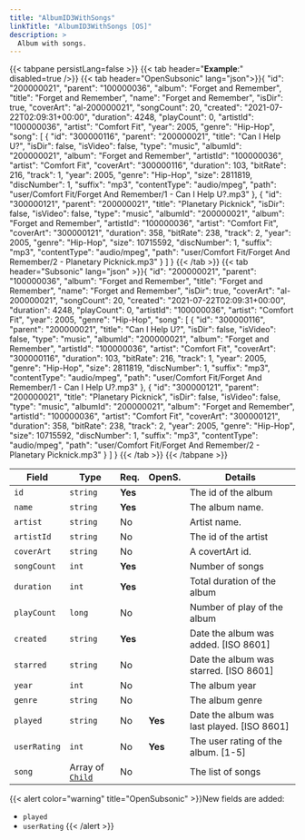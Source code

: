 ```yaml
---
title: "AlbumID3WithSongs"
linkTitle: "AlbumID3WithSongs [OS]"
description: >
  Album with songs.
---
```


{{< tabpane persistLang=false >}}
{{< tab header="**Example**:" disabled=true />}}
{{< tab header="OpenSubsonic" lang="json">}}{
"id": "200000021",
"parent": "100000036",
"album": "Forget and Remember",
"title": "Forget and Remember",
"name": "Forget and Remember",
"isDir": true,
"coverArt": "al-200000021",
"songCount": 20,
"created": "2021-07-22T02:09:31+00:00",
"duration": 4248,
"playCount": 0,
"artistId": "100000036",
"artist": "Comfort Fit",
"year": 2005,
"genre": "Hip-Hop",
"song": [
    {
        "id": "300000116",
        "parent": "200000021",
        "title": "Can I Help U?",
        "isDir": false,
        "isVideo": false,
        "type": "music",
        "albumId": "200000021",
        "album": "Forget and Remember",
        "artistId": "100000036",
        "artist": "Comfort Fit",
        "coverArt": "300000116",
        "duration": 103,
        "bitRate": 216,
        "track": 1,
        "year": 2005,
        "genre": "Hip-Hop",
        "size": 2811819,
        "discNumber": 1,
        "suffix": "mp3",
        "contentType": "audio/mpeg",
        "path": "user/Comfort Fit/Forget And Remember/1 - Can I Help U?.mp3"
    },
    {
        "id": "300000121",
        "parent": "200000021",
        "title": "Planetary Picknick",
        "isDir": false,
        "isVideo": false,
        "type": "music",
        "albumId": "200000021",
        "album": "Forget and Remember",
        "artistId": "100000036",
        "artist": "Comfort Fit",
        "coverArt": "300000121",
        "duration": 358,
        "bitRate": 238,
        "track": 2,
        "year": 2005,
        "genre": "Hip-Hop",
        "size": 10715592,
        "discNumber": 1,
        "suffix": "mp3",
        "contentType": "audio/mpeg",
        "path": "user/Comfort Fit/Forget And Remember/2 - Planetary Picknick.mp3"
    }
  ]
}
{{< /tab >}}
{{< tab header="Subsonic" lang="json" >}}{
"id": "200000021",
"parent": "100000036",
"album": "Forget and Remember",
"title": "Forget and Remember",
"name": "Forget and Remember",
"isDir": true,
"coverArt": "al-200000021",
"songCount": 20,
"created": "2021-07-22T02:09:31+00:00",
"duration": 4248,
"playCount": 0,
"artistId": "100000036",
"artist": "Comfort Fit",
"year": 2005,
"genre": "Hip-Hop",
"song": [
    {
        "id": "300000116",
        "parent": "200000021",
        "title": "Can I Help U?",
        "isDir": false,
        "isVideo": false,
        "type": "music",
        "albumId": "200000021",
        "album": "Forget and Remember",
        "artistId": "100000036",
        "artist": "Comfort Fit",
        "coverArt": "300000116",
        "duration": 103,
        "bitRate": 216,
        "track": 1,
        "year": 2005,
        "genre": "Hip-Hop",
        "size": 2811819,
        "discNumber": 1,
        "suffix": "mp3",
        "contentType": "audio/mpeg",
        "path": "user/Comfort Fit/Forget And Remember/1 - Can I Help U?.mp3"
    },
    {
        "id": "300000121",
        "parent": "200000021",
        "title": "Planetary Picknick",
        "isDir": false,
        "isVideo": false,
        "type": "music",
        "albumId": "200000021",
        "album": "Forget and Remember",
        "artistId": "100000036",
        "artist": "Comfort Fit",
        "coverArt": "300000121",
        "duration": 358,
        "bitRate": 238,
        "track": 2,
        "year": 2005,
        "genre": "Hip-Hop",
        "size": 10715592,
        "discNumber": 1,
        "suffix": "mp3",
        "contentType": "audio/mpeg",
        "path": "user/Comfort Fit/Forget And Remember/2 - Planetary Picknick.mp3"
    }
  ]
}
{{< /tab >}}
{{< /tabpane >}}

| Field |  Type | Req. | OpenS. | Details |
| --- | --- | --- | --- | --- |
| `id` | `string` | **Yes** |     | The id of the album |
| `name` | `string` | **Yes** |     | The album name. |
| `artist` | `string` | No |     | Artist name.  |
| `artistId` | `string` | No |    | The id of the artist |
| `coverArt` | `string` | No |     | A covertArt id.  |
| `songCount` | `int` | **Yes** |     | Number of songs |
| `duration` | `int` | **Yes** |     | Total duration of the album |
| `playCount` | `long` | No |     | Number of play of the album |
| `created` | `string` | **Yes** |     | Date the album was added. [ISO 8601]|
| `starred` | `string` | No |     | Date the album was starred. [ISO 8601]|
| `year` | `int` | No |     | The album year|
| `genre` | `string` | No |     | The album genre|
| `played` | `string` | No | **Yes**    | Date the album was last played. [ISO 8601]|
| `userRating` | `int` | No | **Yes**    | The user rating of the album. [1-5]|
| `song` | Array of [`Child`](../child) | No |     | The list of songs |

{{< alert color="warning" title="OpenSubsonic" >}}New fields are added:

- `played`
- `userRating`
{{< /alert >}}
